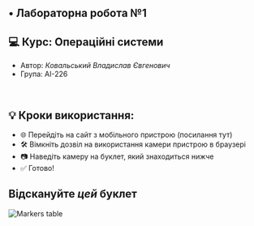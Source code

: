 ## • Лабораторна робота №1
## 💻 Курс: Операційні системи
* Автор: *Ковальський Владислав Євгенович*
* Група: АІ-226

<br>

## 💡 Кроки використання:
* 🌐 Перейдіть на сайт з мобільного пристрою (посилання тут)
* 🛠 Вімкніть дозвіл на використання камери пристрою в браузері
* 📷 Наведіть камеру на буклет, який знаходиться нижче
* ✅ Готово!

## Відскануйте *цей* буклет
<image src="Markers.png" alt="Markers table">
